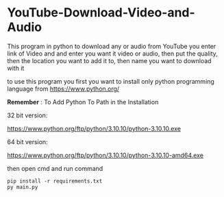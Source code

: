 # YouTube-Download-Video-and-Audio
This program in python to download any  or audio from YouTube 
you enter link of Video and and enter you want it video or audio, then put the quality, then the location you want to add it to, then name you want to download with it



to use this program you first you want to install only python programming language from https://www.python.org/



**Remember** : To Add Python To Path in the Installation



32 bit version:

https://www.python.org/ftp/python/3.10.10/python-3.10.10.exe

64 bit version:

https://www.python.org/ftp/python/3.10.10/python-3.10.10-amd64.exe



then open cmd and run command 

```shell
pip install -r requirements.txt
py main.py
```

